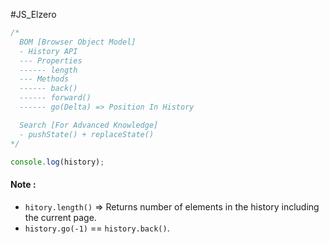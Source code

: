 #JS_Elzero 

```js
/*
  BOM [Browser Object Model]
  - History API
  --- Properties
  ------ length
  --- Methods
  ------ back()
  ------ forward()
  ------ go(Delta) => Position In History

  Search [For Advanced Knowledge]
  - pushState() + replaceState()
*/

console.log(history);
```

#### Note :
- `hitory.length()` => Returns number of elements in the history including the current page.
- `history.go(-1)` ==  `history.back()`.